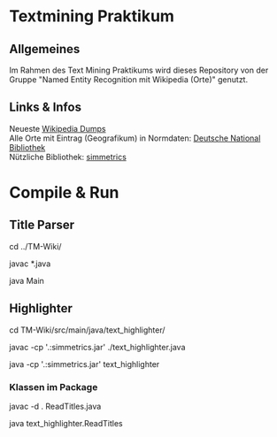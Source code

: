# Textmining Praktikum

## Allgemeines

Im Rahmen des Text Mining Praktikums wird dieses Repository von der Gruppe "Named Entity Recognition mit Wikipedia (Orte)" genutzt.

## Links & Infos

Neueste [Wikipedia Dumps](https://dumps.wikimedia.org/dewiki/latest/)  
Alle Orte mit Eintrag (Geografikum) in Normdaten: [Deutsche National Bibliothek](https://portal.dnb.de/)  
Nützliche Bibliothek: [simmetrics](https://sourceforge.net/projects/simmetrics/)

# Compile & Run

## Title Parser

cd ../TM-Wiki/

javac *.java

java Main

## Highlighter

cd TM-Wiki/src/main/java/text_highlighter/  

javac -cp '.:simmetrics.jar' ./text_highlighter.java 

java -cp '.:simmetrics.jar' text_highlighter

### Klassen im Package

javac -d . ReadTitles.java

java text_highlighter.ReadTitles